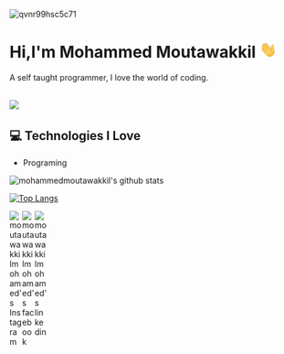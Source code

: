 ![qvnr99hsc5c71](https://user-images.githubusercontent.com/70536218/143197563-836157dd-2246-4cf9-b5ac-b894f09afc11.png)
<h1 align="centre" >Hi,I'm Mohammed Moutawakkil <img src="https://raw.githubusercontent.com/ABSphreak/ABSphreak/master/gifs/Hi.gif" width="30px"></h1> 



A self taught programmer, I love the world of coding.


<br/>
<a href="https://hits.seeyoufarm.com"><img src="https://hits.seeyoufarm.com/api/count/incr/badge.svg?url=https%3A%2F%2Fgithub.com%2Fgjbae1212%2Fhit-counter&count_bg=%232EB09E&title_bg=%23555555&icon=&icon_color=%23E7E7E7&title=hits&edge_flat=false"/></a>
<br/>

## :computer: Technologies I Love
* Programing

![mohammedmoutawakkil's github stats](https://github-readme-stats.vercel.app/api?username=mohammedmoutawakkil&show_icons=true&hide=[%22issues%22])
 
 
 

 
[![Top Langs](https://github-readme-stats.vercel.app/api/top-langs/?username=mohammedmoutawakkil&layout=compact)](https://github.com/anuraghazra/github-readme-stats)
  

<a href="https://www.instagram.com/moutawakkil_mohamed/">
  <img align="left" alt="moutawakkilmohamed's Instagram" width="22px" src="https://cdn.jsdelivr.net/npm/simple-icons@v3/icons/instagram.svg" />
</a>
<a href="https://www.facebook.com/moutawakkil40/">
  <img align="left" alt="moutawakkilmohamed's facebook" width="22px" src="https://cdn.jsdelivr.net/npm/simple-icons@v3/icons/facebook.svg" />
</a>
<a href="https://www.linkedin.com/in/mohammed-moutawakkil-322ab81b3/">
  <img align="left" alt="moutawakkilmohamed's linkedin" width="22px" src="https://cdn.jsdelivr.net/npm/simple-icons@v3/icons/linkedin.svg" />
</a>





	



